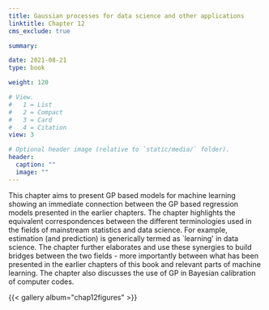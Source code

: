 ```yaml
---
title: Gaussian processes for data science and other applications
linktitle: Chapter 12
cms_exclude: true

summary: 

date: 2021-08-21
type: book

weight: 120

# View.
#   1 = List
#   2 = Compact
#   3 = Card
#   4 = Citation
view: 3

# Optional header image (relative to `static/media/` folder).
header:
  caption: ""
  image: ""
---
```

This  chapter aims to present GP based models for machine learning showing  an
immediate connection between the GP based regression models presented in the
earlier chapters. The chapter highlights the  equivalent
correspondences between the different terminologies used in the fields of mainstream statistics and data science.
For example, estimation (and prediction)  is generically termed as `learning' in data science.
The chapter  further elaborates and use these synergies to build bridges between the two fields - more importantly between
what has been presented in the earlier chapters of this book and relevant parts of machine learning. 
The chapter also discusses the use  of GP in Bayesian calibration of computer codes. 


{{< gallery album="chap12figures" >}}


